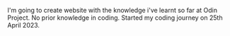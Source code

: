 I'm going to create website with the knowledge i've learnt so far at Odin Project. No prior knowledge in coding. Started my coding journey on 25th April 2023.